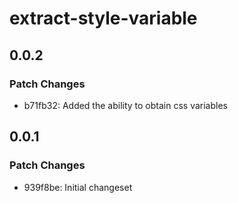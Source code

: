 # extract-style-variable

## 0.0.2

### Patch Changes

- b71fb32: Added the ability to obtain css variables

## 0.0.1

### Patch Changes

- 939f8be: Initial changeset

